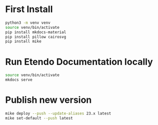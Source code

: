 # First Install

```bash
python3 -m venv venv
source venv/bin/activate
pip install mkdocs-material
pip install pillow cairosvg
pip install mike
```

# Run Etendo Documentation locally

```bash
source venv/bin/activate
mkdocs serve
```

# Publish new version

```bash
mike deploy --push --update-aliases 23.x latest
mike set-default --push latest
```

